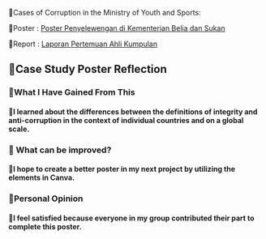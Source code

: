 🍎Cases of Corruption in the Ministry of Youth and Sports:

🍊Poster : [Poster Penyelewengan di Kementerian Belia dan Sukan](https://drive.google.com/file/d/1Vg-HKqEYmlHTX8jw6ojb7iXACx92NzaX/view?usp=sharing)

🍋Report : [Laporan Pertemuan Ahli Kumpulan](https://drive.google.com/file/d/1HhRrDcwrqKxPCn0bhFgcVhFdnMcvfaeN/view?usp=sharing)

<h2>🍓Case Study Poster Reflection</h2>  
 <h3> 🧐What I Have Gained From This </h3>
<h4>🍉I learned about the differences between the definitions of integrity and anti-corruption in the context of individual countries and on a global scale.</h4>

 <h3>👀 What can be improved? </h3>
<h4>🍑I hope to create a better poster in my next project by utilizing the elements in Canva.</h4>

 <h3> 🤔Personal Opinion  </h3>
<h4>🥭I feel satisfied because everyone in my group contributed their part to complete this poster.</h4>
